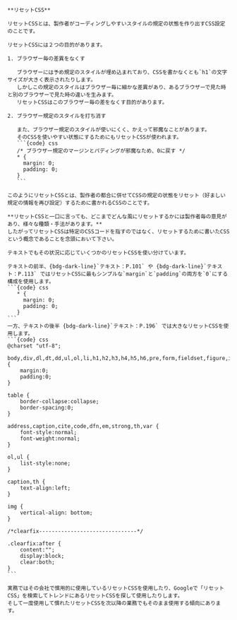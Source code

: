 ````{tip}
**リセットCSS**

リセットCSSとは、製作者がコーディングしやすいスタイルの規定の状態を作り出すCSS設定のことです。

リセットCSSには２つの目的があります。

1. ブラウザー毎の差異をなくす

   ブラウザーには予め規定のスタイルが埋め込まれており、CSSを書かなくとも`h1`の文字サイズが大きく表示されたりします。
   しかしこの規定のスタイルはブラウザー毎に細かな差異があり、あるブラウザーで見た時と別のブラウザーで見た時の違いを生みます。
   リセットCSSはこのブラウザー毎の差をなくす目的があります。

2. ブラウザー規定のスタイルを打ち消す

   また、ブラウザー規定のスタイルが使いにくく、かえって邪魔なことがあります。
   そのCSSを使いやすい状態にするためにもリセットCSSが使われます。
   ```{code} css
   /* ブラウザー規定のマージンとパディングが邪魔なため、0に戻す */
   * {
     margin: 0;
     padding: 0;
   }
   ```

このようにリセットCSSとは、製作者の都合に併せてCSSの規定の状態をリセット（好ましい規定の情報を再び設定）するために書かれるCSSのことです。

**リセットCSSと一口に言っても、どこまでどんな風にリセットするかには製作者毎の意見があり、様々な種類・手法があります。**
したがってリセットCSSは特定のCSSコードを指すのではなく、リセットするために書いたCSSという概念であることを念頭において下さい。

テキストでもその状況に応じていくつかのリセットCSSを使い分けています。

テキストの前半、{bdg-dark-line}`テキスト：P.101` や {bdg-dark-line}`テキスト：P.113` ではリセットCSSに最もシンプルな`margin`と`padding`の両方を`0`にする構成を使用します。
```{code} css
   * {
     margin: 0;
     padding: 0;
   }
```
一方、テキストの後半 {bdg-dark-line}`テキスト：P.196` では大きなリセットCSSを使用します。
```{code} css
@charset "utf-8";

body,div,dl,dt,dd,ul,ol,li,h1,h2,h3,h4,h5,h6,pre,form,fieldset,figure,input,textarea,p,blockquote,th,td {
	margin:0;
	padding:0;
}

table {
	border-collapse:collapse;
	border-spacing:0;
}

address,caption,cite,code,dfn,em,strong,th,var {
	font-style:normal;
	font-weight:normal;
}

ol,ul {
	list-style:none;
}

caption,th {
	text-align:left;
}

img {
	vertical-align: bottom;
}

/*clearfix-------------------------------*/

.clearfix:after {
	content:"";
	display:block;
	clear:both;
}
```

実務ではその会社で慣用的に使用しているリセットCSSを使用したり、Googleで「リセットCSS」を検索してトレンドにあるリセットCSSを探して使用したりします。
そして一度使用して慣れたリセットCSSを次以降の業務でもそのまま使用する傾向にあります。
````
